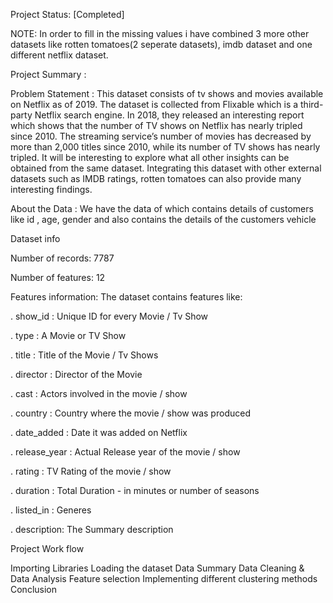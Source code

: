 Project Status: [Completed]

NOTE:
In order to fill in the missing values i have combined 3 more other datasets like rotten tomatoes(2 seperate datasets), imdb dataset and one different netflix dataset. 

Project Summary :

Problem Statement : This dataset consists of tv shows and movies available on Netflix as of 2019. The dataset is collected from Flixable which is a third-party Netflix search engine. In 2018, they released an interesting report which shows that the number of TV shows on Netflix has nearly tripled since 2010. The streaming service’s number of movies has decreased by more than 2,000 titles since 2010, while its number of TV shows has nearly tripled. It will be interesting to explore what all other insights can be obtained from the same dataset. Integrating this dataset with other external datasets such as IMDB ratings, rotten tomatoes can also provide many interesting findings.

About the Data : We have the data of which contains details of customers like id , age, gender and also contains the details of the customers vehicle

Dataset info

Number of records: 7787

Number of features: 12

Features information: The dataset contains features like:

. show_id : Unique ID for every Movie / Tv Show

. type : A Movie or TV Show

. title : Title of the Movie / Tv Shows

. director : Director of the Movie

. cast : Actors involved in the movie / show

. country : Country where the movie / show was produced

. date_added : Date it was added on Netflix

. release_year : Actual Release year of the movie / show

. rating : TV Rating of the movie / show

. duration : Total Duration - in minutes or number of seasons

. listed_in : Generes

. description: The Summary description


Project Work flow

Importing Libraries
Loading the dataset
Data Summary
Data Cleaning & Data Analysis
Feature selection
Implementing different clustering methods
Conclusion
